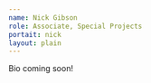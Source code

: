 ```yaml
---
name: Nick Gibson
role: Associate, Special Projects
portait: nick
layout: plain
---
```


Bio coming soon!
